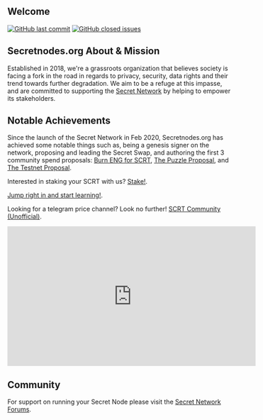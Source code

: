 ## Welcome

[![GitHub last commit](https://img.shields.io/github/last-commit/secretnodes/learn)](https://github.com/secretnodes/learn/commits/master)
[![GitHub closed issues](https://img.shields.io/github/issues-closed/secretnodes/learn)](https://github.com/secretnodes/learn/issues)

## Secretnodes.org About & Mission

Established in 2018, we're a grassroots organization that believes society is facing a fork in the road in regards to privacy, security, data rights and their trend towards further degradation. We aim to be a refuge at this impasse, and are committed to supporting the [Secret Network](https://scrt.network) by helping to empower its stakeholders.

## Notable Achievements
Since the launch of the Secret Network in Feb 2020, Secretnodes.org has achieved some notable things such as, being a genesis signer on the network, proposing and leading the Secret Swap, and authoring the first 3 community spend proposals: [Burn ENG for SCRT](https://secretnodes.com/secret/chains/secret-1/governance/proposals/6), [The Puzzle Proposal](https://secretnodes.com/secret/chains/secret-1/governance/proposals/8), and [The Testnet Proposal](https://secretnodes.com/secret/chains/secret-1/governance/proposals/9).

Interested in staking your SCRT with us? [Stake!](https://secretnodes.org/#/stake).

[Jump right in and start learning!](https://secretnodes.org/#/enigma-quickstart).

Looking for a telegram price channel? Look no further! [SCRT Community (Unofficial)](https://t.me/SCRTCommunity).

<iframe width="560" height="315" src="https://www.youtube.com/embed/z1NydoKd_Q0" frameborder="0" allow="accelerometer; autoplay; encrypted-media; gyroscope; picture-in-picture" allowfullscreen></iframe>

## Community

For support on running your Secret Node please visit the [Secret Network Forums](https://forum.scrt.network).
